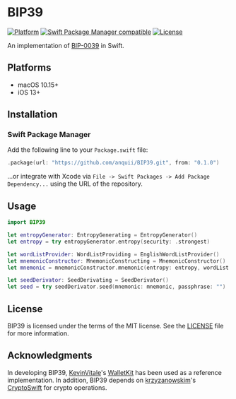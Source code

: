 # BIP39

[![Platform](https://img.shields.io/badge/Platforms-macOS%20%7C%20iOS-blue)](#platforms)
[![Swift Package Manager compatible](https://img.shields.io/badge/SPM-compatible-orange)](#swift-package-manager)
[![License](https://img.shields.io/badge/license-MIT-green.svg)](https://github.com/anquii/BIP39/blob/main/LICENSE)

An implementation of [BIP-0039](https://github.com/bitcoin/bips/blob/master/bip-0039.mediawiki) in Swift.

## Platforms
- macOS 10.15+
- iOS 13+

## Installation

### Swift Package Manager

Add the following line to your `Package.swift` file:
```swift
.package(url: "https://github.com/anquii/BIP39.git", from: "0.1.0")
```
...or integrate with Xcode via `File -> Swift Packages -> Add Package Dependency...` using the URL of the repository.

## Usage

```swift
import BIP39

let entropyGenerator: EntropyGenerating = EntropyGenerator()
let entropy = try entropyGenerator.entropy(security: .strongest)

let wordListProvider: WordListProviding = EnglishWordListProvider()
let mnemonicConstructor: MnemonicConstructing = MnemonicConstructor()
let mnemonic = mnemonicConstructor.mnemonic(entropy: entropy, wordList: wordListProvider.wordList)

let seedDerivator: SeedDerivating = SeedDerivator()
let seed = try seedDerivator.seed(mnemonic: mnemonic, passphrase: "")
```

## License

BIP39 is licensed under the terms of the MIT license. See the [LICENSE](LICENSE) file for more information.

## Acknowledgments

In developing BIP39, [KevinVitale](https://github.com/KevinVitale)'s [WalletKit](https://github.com/KevinVitale/WalletKit) has been used as a reference implementation. In addition, BIP39 depends on [krzyzanowskim](https://github.com/krzyzanowskim)'s [CryptoSwift](https://github.com/krzyzanowskim/CryptoSwift) for crypto operations.
